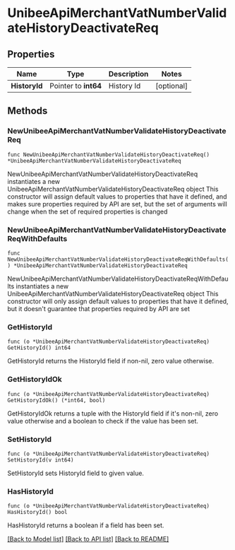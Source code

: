 # UnibeeApiMerchantVatNumberValidateHistoryDeactivateReq

## Properties

Name | Type | Description | Notes
------------ | ------------- | ------------- | -------------
**HistoryId** | Pointer to **int64** | History Id | [optional] 

## Methods

### NewUnibeeApiMerchantVatNumberValidateHistoryDeactivateReq

`func NewUnibeeApiMerchantVatNumberValidateHistoryDeactivateReq() *UnibeeApiMerchantVatNumberValidateHistoryDeactivateReq`

NewUnibeeApiMerchantVatNumberValidateHistoryDeactivateReq instantiates a new UnibeeApiMerchantVatNumberValidateHistoryDeactivateReq object
This constructor will assign default values to properties that have it defined,
and makes sure properties required by API are set, but the set of arguments
will change when the set of required properties is changed

### NewUnibeeApiMerchantVatNumberValidateHistoryDeactivateReqWithDefaults

`func NewUnibeeApiMerchantVatNumberValidateHistoryDeactivateReqWithDefaults() *UnibeeApiMerchantVatNumberValidateHistoryDeactivateReq`

NewUnibeeApiMerchantVatNumberValidateHistoryDeactivateReqWithDefaults instantiates a new UnibeeApiMerchantVatNumberValidateHistoryDeactivateReq object
This constructor will only assign default values to properties that have it defined,
but it doesn't guarantee that properties required by API are set

### GetHistoryId

`func (o *UnibeeApiMerchantVatNumberValidateHistoryDeactivateReq) GetHistoryId() int64`

GetHistoryId returns the HistoryId field if non-nil, zero value otherwise.

### GetHistoryIdOk

`func (o *UnibeeApiMerchantVatNumberValidateHistoryDeactivateReq) GetHistoryIdOk() (*int64, bool)`

GetHistoryIdOk returns a tuple with the HistoryId field if it's non-nil, zero value otherwise
and a boolean to check if the value has been set.

### SetHistoryId

`func (o *UnibeeApiMerchantVatNumberValidateHistoryDeactivateReq) SetHistoryId(v int64)`

SetHistoryId sets HistoryId field to given value.

### HasHistoryId

`func (o *UnibeeApiMerchantVatNumberValidateHistoryDeactivateReq) HasHistoryId() bool`

HasHistoryId returns a boolean if a field has been set.


[[Back to Model list]](../README.md#documentation-for-models) [[Back to API list]](../README.md#documentation-for-api-endpoints) [[Back to README]](../README.md)


